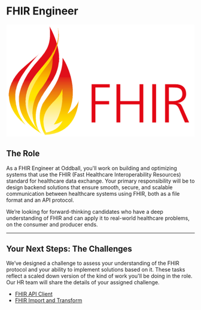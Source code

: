 # FHIR Engineer

![FHIR](FHIR_logo.png)

## The Role

As a FHIR Engineer at Oddball, you'll work on building and optimizing systems that use the FHIR (Fast Healthcare Interoperability Resources) standard for healthcare data exchange. Your primary responsibility will be to design backend solutions that ensure smooth, secure, and scalable communication between healthcare systems using FHIR, both as a file format and an API protocol.

We’re looking for forward-thinking candidates who have a deep understanding of FHIR and can apply it to real-world healthcare problems, on the consumer and producer ends.

---

## Your Next Steps: The Challenges

We’ve designed a challenge to assess your understanding of the FHIR protocol and your ability to implement solutions based on it. These tasks reflect a scaled down version of the kind of work you'll be doing in the role. Our HR team will share the details of your assigned challenge.

- [FHIR API Client](fhir-api-client/README.md)
- [FHIR Import and Transform](fhir-import/README.md)
